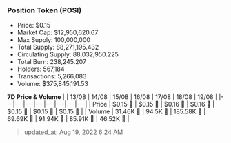 
  ### Position Token (POSI)
  - Price: $0.15
  - Market Cap: $12,950,620.67
  - Max Supply: 100,000,000
  - Total Supply: 88,271,195.432
  - Circulating Supply: 88,032,950.225
  - Total Burn: 238,245.207
  - Holders: 567,184
  - Transactions: 5,266,083
  - Volume: $375,845,191.53

  **7D Price & Volume**
  | | 13&#x2F;08 | 14&#x2F;08 | 15&#x2F;08 | 16&#x2F;08 | 17&#x2F;08 | 18&#x2F;08 | 19&#x2F;08 |
  |---|---|---|---|---|---|---|---|
  | Price | $0.15 🚀 | $0.15 🔻 | $0.16 🚀 | $0.16 🚀 | $0.15 🔻 | $0.15 🔻 | $0.15 🔻 |
  | Volume | 31.46K 🔻 | 94.5K 🚀 | 185.58K 🚀 | 69.69K 🔻 | 91.94K 🚀 | 85.91K 🔻 | 46.52K 🔻 |

  > updated_at: Aug 19, 2022 6:24 AM

